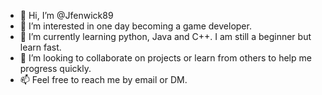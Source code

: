 - 👋 Hi, I’m @Jfenwick89
- 👀 I’m interested in one day becoming a game developer.  
- 🌱 I’m currently learning python, Java and C++. I am still a beginner but learn fast.  
- 💞️ I’m looking to collaborate on projects or learn from others to help me progress quickly. 
- 📫 Feel free to reach me by email or DM. 

<!---
Jfenwick89/Jfenwick89 is a ✨ special ✨ repository because its `README.md` (this file) appears on your GitHub profile.
You can click the Preview link to take a look at your changes.
--->

